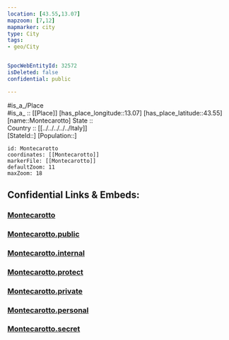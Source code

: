 ```yaml
---
location: [43.55,13.07] 
mapzoom: [7,12] 
mapmarker: city 
type: City
tags:
- geo/City


SpocWebEntityId: 32572
isDeleted: false
confidential: public

---
```

#is_a_/Place  
#is_a_ :: [[Place]] 
[has_place_longitude::13.07] 
[has_place_latitude::43.55] 
[name::Montecarotto] 
State ::  
Country :: [[../../../../../Italy]]  
[StateId::] 
[Population::] 



```leaflet
id: Montecarotto
coordinates: [[Montecarotto]] 
markerFile: [[Montecarotto]] 
defaultZoom: 11 
maxZoom: 18
```


## Confidential Links & Embeds: 

### [Montecarotto](/_Standards/Earth/Continent/Europe/Europe~South/Italy/regions~Italy/Marche/Ancona.Province/City/Montecarotto.md) 

### [Montecarotto.public](/_public/Earth/Continent/Europe/Europe~South/Italy/regions~Italy/Marche/Ancona.Province/City/Montecarotto.public.md) 

### [Montecarotto.internal](/_internal/Earth/Continent/Europe/Europe~South/Italy/regions~Italy/Marche/Ancona.Province/City/Montecarotto.internal.md) 

### [Montecarotto.protect](/_protect/Earth/Continent/Europe/Europe~South/Italy/regions~Italy/Marche/Ancona.Province/City/Montecarotto.protect.md) 

### [Montecarotto.private](/_private/Earth/Continent/Europe/Europe~South/Italy/regions~Italy/Marche/Ancona.Province/City/Montecarotto.private.md) 

### [Montecarotto.personal](/_personal/Earth/Continent/Europe/Europe~South/Italy/regions~Italy/Marche/Ancona.Province/City/Montecarotto.personal.md) 

### [Montecarotto.secret](/_secret/Earth/Continent/Europe/Europe~South/Italy/regions~Italy/Marche/Ancona.Province/City/Montecarotto.secret.md)

